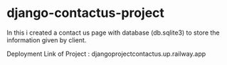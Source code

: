 # django-contactus-project
In this i created a contact us page with database (db.sqlite3) to store the information given by client.

Deployment Link of Project : djangoprojectcontactus.up.railway.app
